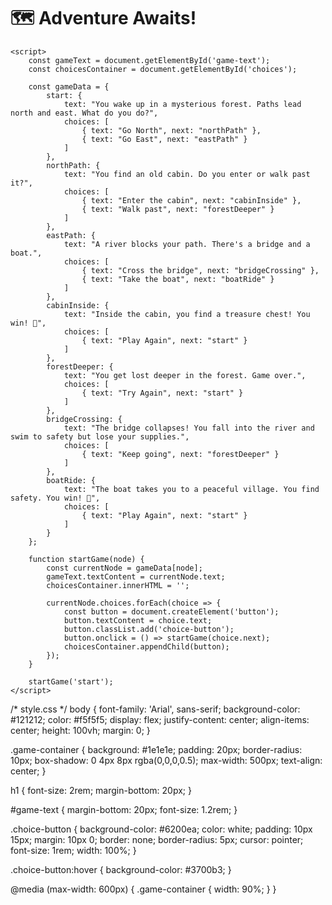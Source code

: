 <!DOCTYPE html>
<html lang="en">
<head>
    <meta charset="UTF-8">
    <meta name="viewport" content="width=device-width, initial-scale=1.0">
    <title>Adventure Game</title>
    <link rel="stylesheet" href="style.css">
</head>
<body>
    <div class="game-container">
        <h1>🗺️ Adventure Awaits!</h1>
        <div id="game-text"></div>
        <div id="choices"></div>
    </div>

    <script>
        const gameText = document.getElementById('game-text');
        const choicesContainer = document.getElementById('choices');

        const gameData = {
            start: {
                text: "You wake up in a mysterious forest. Paths lead north and east. What do you do?",
                choices: [
                    { text: "Go North", next: "northPath" },
                    { text: "Go East", next: "eastPath" }
                ]
            },
            northPath: {
                text: "You find an old cabin. Do you enter or walk past it?",
                choices: [
                    { text: "Enter the cabin", next: "cabinInside" },
                    { text: "Walk past", next: "forestDeeper" }
                ]
            },
            eastPath: {
                text: "A river blocks your path. There's a bridge and a boat.",
                choices: [
                    { text: "Cross the bridge", next: "bridgeCrossing" },
                    { text: "Take the boat", next: "boatRide" }
                ]
            },
            cabinInside: {
                text: "Inside the cabin, you find a treasure chest! You win! 🎉",
                choices: [
                    { text: "Play Again", next: "start" }
                ]
            },
            forestDeeper: {
                text: "You get lost deeper in the forest. Game over.",
                choices: [
                    { text: "Try Again", next: "start" }
                ]
            },
            bridgeCrossing: {
                text: "The bridge collapses! You fall into the river and swim to safety but lose your supplies.",
                choices: [
                    { text: "Keep going", next: "forestDeeper" }
                ]
            },
            boatRide: {
                text: "The boat takes you to a peaceful village. You find safety. You win! 🏡",
                choices: [
                    { text: "Play Again", next: "start" }
                ]
            }
        };

        function startGame(node) {
            const currentNode = gameData[node];
            gameText.textContent = currentNode.text;
            choicesContainer.innerHTML = '';

            currentNode.choices.forEach(choice => {
                const button = document.createElement('button');
                button.textContent = choice.text;
                button.classList.add('choice-button');
                button.onclick = () => startGame(choice.next);
                choicesContainer.appendChild(button);
            });
        }

        startGame('start');
    </script>
</body>
</html>

/* style.css */
body {
    font-family: 'Arial', sans-serif;
    background-color: #121212;
    color: #f5f5f5;
    display: flex;
    justify-content: center;
    align-items: center;
    height: 100vh;
    margin: 0;
}

.game-container {
    background: #1e1e1e;
    padding: 20px;
    border-radius: 10px;
    box-shadow: 0 4px 8px rgba(0,0,0,0.5);
    max-width: 500px;
    text-align: center;
}

h1 {
    font-size: 2rem;
    margin-bottom: 20px;
}

#game-text {
    margin-bottom: 20px;
    font-size: 1.2rem;
}

.choice-button {
    background-color: #6200ea;
    color: white;
    padding: 10px 15px;
    margin: 10px 0;
    border: none;
    border-radius: 5px;
    cursor: pointer;
    font-size: 1rem;
    width: 100%;
}

.choice-button:hover {
    background-color: #3700b3;
}

@media (max-width: 600px) {
    .game-container {
        width: 90%;
    }
}